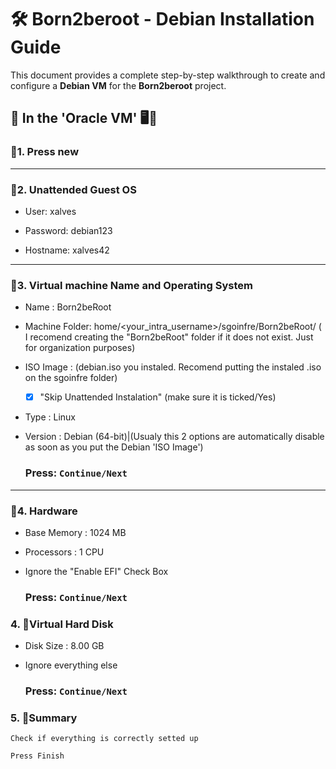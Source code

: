 # 🛠️ Born2beroot - Debian Installation Guide

This document provides a complete step-by-step walkthrough to create and configure a **Debian VM** for the **Born2beroot** project.


## 🔷 In the 'Oracle VM' 🖥️📀


### 🔸1. Press new
---
### 🔸2. Unattended Guest OS
-	User: xalves
	
-	Password: debian123
	
-	Hostname: xalves42
---
### 🔸3. Virtual machine Name and Operating System

- Name : Born2beRoot

- Machine Folder: home/<your_intra_username>/sgoinfre/Born2beRoot/ ( I recomend creating the "Born2beRoot" folder if it does not exist. Just for organization purposes)

- ISO Image : (debian.iso you instaled. Recomend putting the instaled .iso on the sgoinfre folder)

	- [x] "Skip Unattended Instalation" (make sure it is ticked/Yes)
	
- Type : Linux

- Version : Debian (64-bit)|(Usualy this 2 options are automatically disable as soon as you put the Debian 'ISO Image')
	    
   	### Press: `Continue/Next`
---
### 🔸4. Hardware

- Base Memory : 1024 MB
  
- Processors : 1 CPU
  
- Ignore the "Enable EFI" Check Box
	
	### Press: `Continue/Next`
	
### 4. 🔸Virtual Hard Disk
 
- Disk Size : 8.00 GB
   
- Ignore everything else
	
	### Press: `Continue/Next`
	
### 5. 🔸Summary
 
 	Check if everything is correctly setted up
 	
 	Press Finish
